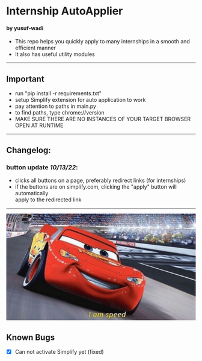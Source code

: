 # Internship AutoApplier 
#### by yusuf-wadi

- This repo helps you quickly apply to many internships in a smooth and efficient manner
- It also has useful utility modules
---
## Important

- run "pip install -r requirements.txt"
- setup Simplify extension for auto application to work
- pay attention to paths in main.py
- to find paths, type chrome://version
- MAKE SURE THERE ARE NO INSTANCES OF YOUR TARGET BROWSER OPEN AT RUNTIME
---

## Changelog:
### button update _10/13/22_:

- clicks all buttons on a page, preferably redirect links (for internships)
- if the buttons are on simplify.com, clicking the "apply" button will automatically<br>
apply to the redirected link

---

![sped](misc/sped.jpg?raw=true "I am speed")

## Known Bugs

- [x] Can not activate Simplify yet (fixed)
